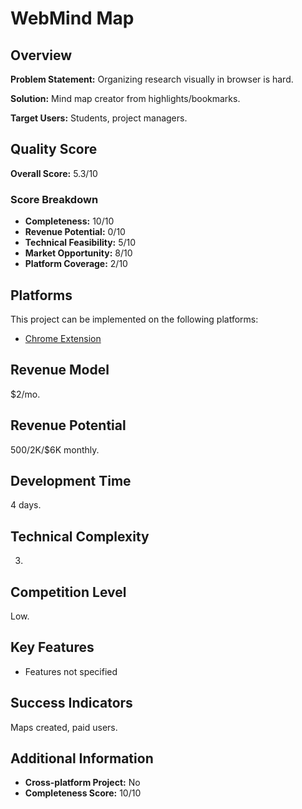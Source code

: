 # WebMind Map

## Overview
**Problem Statement:** Organizing research visually in browser is hard.

**Solution:** Mind map creator from highlights/bookmarks.

**Target Users:** Students, project managers.

## Quality Score
**Overall Score:** 5.3/10

### Score Breakdown
- **Completeness:** 10/10
- **Revenue Potential:** 0/10
- **Technical Feasibility:** 5/10
- **Market Opportunity:** 8/10
- **Platform Coverage:** 2/10

## Platforms
This project can be implemented on the following platforms:
- [Chrome Extension](./platforms/chrome-extension/)

## Revenue Model
$2/mo.

## Revenue Potential
$500/$2K/$6K monthly.

## Development Time
4 days.

## Technical Complexity
3.

## Competition Level
Low.

## Key Features
- Features not specified

## Success Indicators
Maps created, paid users.

## Additional Information
- **Cross-platform Project:** No
- **Completeness Score:** 10/10
